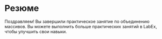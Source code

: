 # Резюме

Поздравляем! Вы завершили практическое занятие по объединению массивов. Вы можете выполнить больше практических занятий в LabEx, чтобы улучшить свои навыки.
